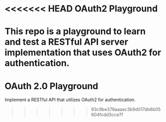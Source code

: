 <<<<<<< HEAD
OAuth2 Playground
==================================

This repo is a playground to learn and test a RESTful API server implementation that uses
OAuth2 for authentication.
=======
OAuth 2.0 Playground
===================================

Implement a RESTful API that utilizes OAuth2 for authentication.
>>>>>>> 93c9be376aaaec3b9d017db6b05604fcdd3cce7f
